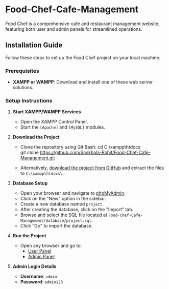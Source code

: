 # Food-Chef-Cafe-Management

Food Chef is a comprehensive cafe and restaurant management website, featuring both user and admin panels for streamlined operations.

## Installation Guide

Follow these steps to set up the Food Chef project on your local machine.

### Prerequisites
- **XAMPP or WAMPP**: Download and install one of these web server solutions.

### Setup Instructions

1. **Start XAMPP/WAMPP Services**
   - Open the XAMPP Control Panel.
   - Start the `[Apache]` and `[MySQL]` modules.

2. **Download the Project**
   - Clone the repository using Git Bash:
     cd C:\xampp\htdocs\
     git clone https://github.com/Sankhala-Rohit/Food-Chef-Cafe-Management.git

   - Alternatively, [download the project from GitHub](https://github.com/Sankhala-Rohit/Food-Chef-Cafe-Management.git) and extract the files to `C:\xampp\htdocs\`.

3. **Database Setup**
   - Open your browser and navigate to [phpMyAdmin](http://localhost/phpmyadmin).
   - Click on the "New" option in the sidebar.
   - Create a new database named `project`.
   - After creating the database, click on the "Import" tab.
   - Browse and select the SQL file located at `Food-Chef-Cafe-Management/database/project.sql`.
   - Click "Go" to import the database.

4. **Run the Project**
   - Open any browser and go to:
     - [User Panel](http://localhost/project)
     - [Admin Panel](http://localhost/project/admin)

5. **Admin Login Details**
   - **Username**: `admin`
   - **Password**: `admin123`
